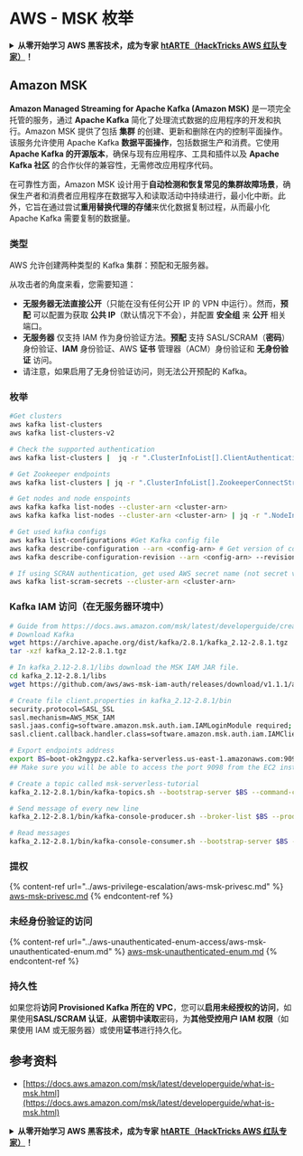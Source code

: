 # AWS - MSK 枚举

<details>

<summary><strong>从零开始学习 AWS 黑客技术，成为专家</strong> <a href="https://training.hacktricks.xyz/courses/arte"><strong>htARTE（HackTricks AWS 红队专家）</strong></a><strong>！</strong></summary>

支持 HackTricks 的其他方式：

* 如果您想看到您的**公司在 HackTricks 中做广告**或**下载 PDF 版的 HackTricks**，请查看[**订阅计划**](https://github.com/sponsors/carlospolop)!
* 获取[**官方 PEASS & HackTricks 商品**](https://peass.creator-spring.com)
* 探索[**PEASS 家族**](https://opensea.io/collection/the-peass-family)，我们的独家[**NFTs**](https://opensea.io/collection/the-peass-family)
* **加入** 💬 [**Discord 群组**](https://discord.gg/hRep4RUj7f) 或 [**电报群组**](https://t.me/peass) 或在 **Twitter** 🐦 [**@hacktricks_live**](https://twitter.com/hacktricks_live)** 上关注我们**。
* 通过向 [**HackTricks**](https://github.com/carlospolop/hacktricks) 和 [**HackTricks Cloud**](https://github.com/carlospolop/hacktricks-cloud) github 仓库提交 PR 来分享您的黑客技巧。

</details>

## Amazon MSK

**Amazon Managed Streaming for Apache Kafka (Amazon MSK)** 是一项完全托管的服务，通过 **Apache Kafka** 简化了处理流式数据的应用程序的开发和执行。Amazon MSK 提供了包括 **集群** 的创建、更新和删除在内的控制平面操作。
该服务允许使用 Apache Kafka **数据平面操作**，包括数据生产和消费。它使用 **Apache Kafka 的开源版本**，确保与现有应用程序、工具和插件以及 **Apache Kafka 社区** 的合作伙伴的兼容性，无需修改应用程序代码。

在可靠性方面，Amazon MSK 设计用于**自动检测和恢复常见的集群故障场景**，确保生产者和消费者应用程序在数据写入和读取活动中持续进行，最小化中断。此外，它旨在通过尝试**重用替换代理的存储**来优化数据复制过程，从而最小化 Apache Kafka 需要复制的数据量。

### **类型**

AWS 允许创建两种类型的 Kafka 集群：预配和无服务器。

从攻击者的角度来看，您需要知道：

* **无服务器无法直接公开**（只能在没有任何公开 IP 的 VPN 中运行）。然而，**预配** 可以配置为获取 **公共 IP**（默认情况下不会），并配置 **安全组** 来 **公开** 相关端口。
* **无服务器** 仅支持 IAM 作为身份验证方法。**预配** 支持 SASL/SCRAM（**密码**）身份验证、**IAM** 身份验证、AWS **证书** 管理器（ACM）身份验证和 **无身份验证** 访问。
* 请注意，如果启用了无身份验证访问，则无法公开预配的 Kafka。 

### 枚举
```bash
#Get clusters
aws kafka list-clusters
aws kafka list-clusters-v2

# Check the supported authentication
aws kafka list-clusters |  jq -r ".ClusterInfoList[].ClientAuthentication"

# Get Zookeeper endpoints
aws kafka list-clusters | jq -r ".ClusterInfoList[].ZookeeperConnectString, .ClusterInfoList[].ZookeeperConnectStringTls"

# Get nodes and node enspoints
aws kafka kafka list-nodes --cluster-arn <cluster-arn>
aws kafka kafka list-nodes --cluster-arn <cluster-arn> | jq -r ".NodeInfoList[].BrokerNodeInfo.Endpoints" # Get endpoints

# Get used kafka configs
aws kafka list-configurations #Get Kafka config file
aws kafka describe-configuration --arn <config-arn> # Get version of config
aws kafka describe-configuration-revision --arn <config-arn> --revision <version> # Get content of config version

# If using SCRAN authentication, get used AWS secret name (not secret value)
aws kafka list-scram-secrets --cluster-arn <cluster-arn>
```
### Kafka IAM 访问（在无服务器环境中）
```bash
# Guide from https://docs.aws.amazon.com/msk/latest/developerguide/create-serverless-cluster.html
# Download Kafka
wget https://archive.apache.org/dist/kafka/2.8.1/kafka_2.12-2.8.1.tgz
tar -xzf kafka_2.12-2.8.1.tgz

# In kafka_2.12-2.8.1/libs download the MSK IAM JAR file.
cd kafka_2.12-2.8.1/libs
wget https://github.com/aws/aws-msk-iam-auth/releases/download/v1.1.1/aws-msk-iam-auth-1.1.1-all.jar

# Create file client.properties in kafka_2.12-2.8.1/bin
security.protocol=SASL_SSL
sasl.mechanism=AWS_MSK_IAM
sasl.jaas.config=software.amazon.msk.auth.iam.IAMLoginModule required;
sasl.client.callback.handler.class=software.amazon.msk.auth.iam.IAMClientCallbackHandler

# Export endpoints address
export BS=boot-ok2ngypz.c2.kafka-serverless.us-east-1.amazonaws.com:9098
## Make sure you will be able to access the port 9098 from the EC2 instance (check VPS, subnets and SG)

# Create a topic called msk-serverless-tutorial
kafka_2.12-2.8.1/bin/kafka-topics.sh --bootstrap-server $BS --command-config client.properties --create --topic msk-serverless-tutorial --partitions 6

# Send message of every new line
kafka_2.12-2.8.1/bin/kafka-console-producer.sh --broker-list $BS --producer.config client.properties --topic msk-serverless-tutorial

# Read messages
kafka_2.12-2.8.1/bin/kafka-console-consumer.sh --bootstrap-server $BS --consumer.config client.properties --topic msk-serverless-tutorial --from-beginning
```
### 提权

{% content-ref url="../aws-privilege-escalation/aws-msk-privesc.md" %}
[aws-msk-privesc.md](../aws-privilege-escalation/aws-msk-privesc.md)
{% endcontent-ref %}

### 未经身份验证的访问

{% content-ref url="../aws-unauthenticated-enum-access/aws-msk-unauthenticated-enum.md" %}
[aws-msk-unauthenticated-enum.md](../aws-unauthenticated-enum-access/aws-msk-unauthenticated-enum.md)
{% endcontent-ref %}

### 持久性

如果您将**访问 Provisioned Kafka 所在的 VPC**，您可以**启用未经授权的访问**，如果使用**SASL/SCRAM 认证**，**从密钥中读取**密码，为**其他受控用户 IAM 权限**（如果使用 IAM 或无服务器）或使用**证书**进行持久化。

## 参考资料

* [https://docs.aws.amazon.com/msk/latest/developerguide/what-is-msk.html](https://docs.aws.amazon.com/msk/latest/developerguide/what-is-msk.html)

<details>

<summary><strong>从零开始学习 AWS 黑客技术，成为专家</strong> <a href="https://training.hacktricks.xyz/courses/arte"><strong>htARTE（HackTricks AWS 红队专家）</strong></a><strong>！</strong></summary>

支持 HackTricks 的其他方式：

* 如果您想在 HackTricks 中看到您的**公司广告**或**下载 PDF 版本的 HackTricks**，请查看[**订阅计划**](https://github.com/sponsors/carlospolop)!
* 获取[**官方 PEASS & HackTricks 商品**](https://peass.creator-spring.com)
* 探索[**PEASS 家族**](https://opensea.io/collection/the-peass-family)，我们的独家[**NFT**](https://opensea.io/collection/the-peass-family)收藏
* **加入** 💬 [**Discord 群组**](https://discord.gg/hRep4RUj7f) 或 [**电报群组**](https://t.me/peass) 或在 **Twitter** 🐦 [**@hacktricks_live**](https://twitter.com/hacktricks_live)** 上关注我们**。
* 通过向 [**HackTricks**](https://github.com/carlospolop/hacktricks) 和 [**HackTricks Cloud**](https://github.com/carlospolop/hacktricks-cloud) github 仓库提交 PR 来分享您的黑客技巧。

</details>
